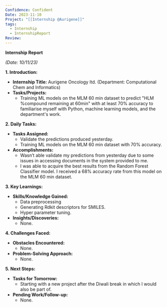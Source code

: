 ```yaml
---
Confidence: Confident
Date: 2023-11-10
Project: "[[Internship @Aurigene]]"
tags:
  - Internship
  - InternshipReport
Review:
---
```

**Internship Report**

_(Date: 10/11/23)_

**1. Introduction:**

- **Internship Title:** Aurigene Oncology ltd. (Department: Computational Chem and Informatics)
- **Tasks/Projects:**
    - Training ML models on the MLM 60 min dataset to predict "HLM %compound remaining at 60min" with at least 70% accuracy to familiarise myself with Python, machine learning models, and the department's work.

**2. Daily Tasks:**

- **Tasks Assigned:**
    - Validate the predictions produced yesterday.
    - Training ML models on the MLM 60 min dataset with 70% accuracy.
- **Accomplishments:**
    - Wasn’t able validate my predictions from yesterday due to some issues in accessing documents in the system provided to me.
    - I was able to acquire the best results from the Random Forest Classifier model. I received a 68% accuracy rate from this model on the MLM 60 min dataset.

**3. Key Learnings:**

- **Skills/Knowledge Gained:**
    - Data preprocessing
    - Generating Rdkit descriptors for SMILES.
    - Hyper parameter tuning.
- **Insights/Discoveries:**
    - None.

**4. Challenges Faced:**

- **Obstacles Encountered:**
    - None.
- **Problem-Solving Approach:**
    - None.

**5. Next Steps:**

- **Tasks for Tomorrow:**
    - Starting with a new project after the Diwali break in which I would also be part of.
- **Pending Work/Follow-up:**
    - None.